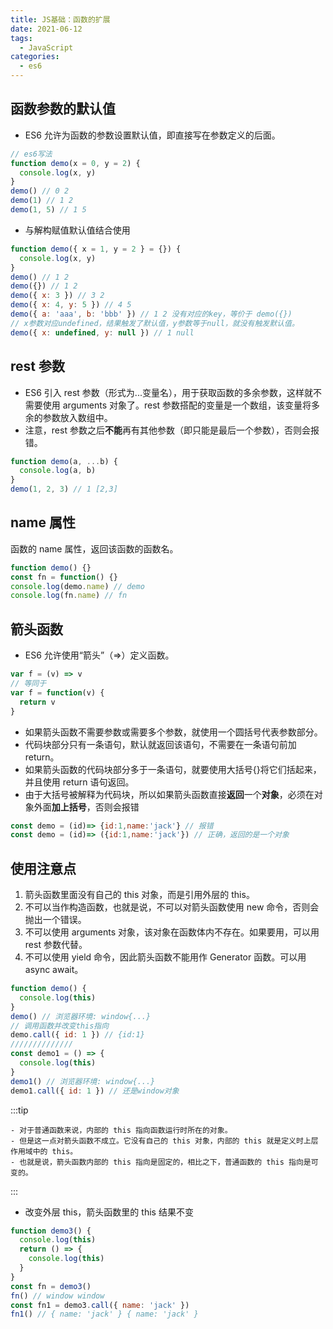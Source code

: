 ```yaml
---
title: JS基础：函数的扩展
date: 2021-06-12
tags:
  - JavaScript
categories:
  - es6
---
```


## 函数参数的默认值

- ES6 允许为函数的参数设置默认值，即直接写在参数定义的后面。

```js
// es6写法
function demo(x = 0, y = 2) {
  console.log(x, y)
}
demo() // 0 2
demo(1) // 1 2
demo(1, 5) // 1 5
```

- 与解构赋值默认值结合使用

```js
function demo({ x = 1, y = 2 } = {}) {
  console.log(x, y)
}
demo() // 1 2
demo({}) // 1 2
demo({ x: 3 }) // 3 2
demo({ x: 4, y: 5 }) // 4 5
demo({ a: 'aaa', b: 'bbb' }) // 1 2 没有对应的key，等价于 demo({})
// x参数对应undefined，结果触发了默认值，y参数等于null，就没有触发默认值。
demo({ x: undefined, y: null }) // 1 null
```

## rest 参数

- ES6 引入 rest 参数（形式为...变量名），用于获取函数的多余参数，这样就不需要使用 arguments 对象了。rest 参数搭配的变量是一个数组，该变量将多余的参数放入数组中。
- 注意，rest 参数之后**不能**再有其他参数（即只能是最后一个参数），否则会报错。

```js
function demo(a, ...b) {
  console.log(a, b)
}
demo(1, 2, 3) // 1 [2,3]
```

## name 属性

函数的 name 属性，返回该函数的函数名。

```js
function demo() {}
const fn = function() {}
console.log(demo.name) // demo
console.log(fn.name) // fn
```

## 箭头函数

- ES6 允许使用“箭头”（=>）定义函数。

```js
var f = (v) => v
// 等同于
var f = function(v) {
  return v
}
```

- 如果箭头函数不需要参数或需要多个参数，就使用一个圆括号代表参数部分。
- 代码块部分只有一条语句，默认就返回该语句，不需要在一条语句前加 return。
- 如果箭头函数的代码块部分多于一条语句，就要使用大括号{}将它们括起来，并且使用 return 语句返回。
- 由于大括号被解释为代码块，所以如果箭头函数直接**返回**一个**对象**，必须在对象外面**加上括号**，否则会报错

```js
const demo = (id)=> {id:1,name:'jack'} // 报错
const demo = (id)=> ({id:1,name:'jack'}) // 正确，返回的是一个对象
```

## 使用注意点

1. 箭头函数里面没有自己的 this 对象，而是引用外层的 this。
2. 不可以当作构造函数，也就是说，不可以对箭头函数使用 new 命令，否则会抛出一个错误。
3. 不可以使用 arguments 对象，该对象在函数体内不存在。如果要用，可以用 rest 参数代替。
4. 不可以使用 yield 命令，因此箭头函数不能用作 Generator 函数。可以用 async await。

```js
function demo() {
  console.log(this)
}
demo() // 浏览器环境: window{...}
// 调用函数并改变this指向
demo.call({ id: 1 }) // {id:1}
//////////////
const demo1 = () => {
  console.log(this)
}
demo1() // 浏览器环境: window{...}
demo1.call({ id: 1 }) // 还是window对象
```

:::tip

    - 对于普通函数来说，内部的 this 指向函数运行时所在的对象。
    - 但是这一点对箭头函数不成立。它没有自己的 this 对象，内部的 this 就是定义时上层作用域中的 this。
    - 也就是说，箭头函数内部的 this 指向是固定的，相比之下，普通函数的 this 指向是可变的。

:::

- 改变外层 this，箭头函数里的 this 结果不变

```js
function demo3() {
  console.log(this)
  return () => {
    console.log(this)
  }
}
const fn = demo3()
fn() // window window
const fn1 = demo3.call({ name: 'jack' })
fn1() // { name: 'jack' } { name: 'jack' }
```
